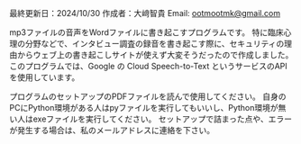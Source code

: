 最終更新日：2024/10/30
作成者：大﨑智貴
Email: ootmootmk@gmail.com

mp3ファイルの音声をWordファイルに書き起こすプログラムです。
特に臨床心理の分野などで、インタビュー調査の録音を書き起こす際に、セキュリティの理由からウェブ上の書き起こしサイトが使えず大変そうだったので作成しました。
このプログラムでは、Google の Cloud Speech-to-Text というサービスのAPI を使用しています。

プログラムのセットアップのPDFファイルを読んで使用してください。
自身のPCにPython環境がある人はpyファイルを実行してもいいし、Python環境が無い人はexeファイルを実行してください。
セットアップで詰まった点や、エラーが発生する場合は、私のメールアドレスに連絡を下さい。
